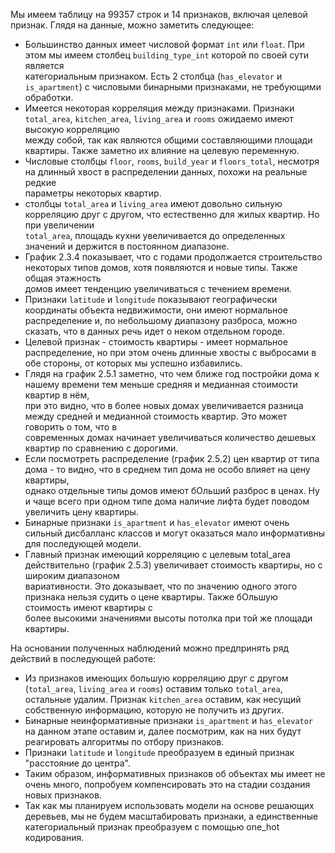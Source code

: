 
Мы имеем таблицу на 99357 строк и 14 признаков, включая целевой признак. Глядя на данные, можно заметить следующее:

- Большинство данных имеет числовой формат `int` или `float`. При этом мы имеем столбец `building_type_int` которой по своей сути является <br> категориальным признаком. Есть 2 столбца (`has_elevator` и `is_apartment`) с числовыми бинарными признаками, не требующими обработки.
- Имеется некоторая корреляция между признаками. Признаки `total_area`, `kitchen_area`, `living_area` и `rooms` ожидаемо имеют высокую корреляцию <br> между собой, так как являются общими составляющими площади квартиры. Также заметно их влияние на целевую переменную.
- Числовые столбцы `floor`, `rooms`, `build_year` и `floors_total`, несмотря на длинный хвост в распределении данных, похожи на реальные редкие <br> параметры некоторых квартир.
- столбцы `total_area` и `living_area` имеют довольно сильную корреляцию друг с другом, что естественно для жилых квартир. Но при увеличении <br> `total_area`, площадь кухни увеличивается до определенных значений и держится в постоянном диапазоне.
- График 2.3.4 показывает, что с годами продолжается строительство некоторых типов домов, хотя появляются и новые типы. Также общая этажность <br>  домов имеет тенденцию увеличиваться с течением времени.
- Признаки `latitude` и `longitude` показывают географически координаты объекта недвижимости, они имеют нормальное распределение и, по небольшому диапазону разброса, можно сказать, что в данных речь идет о неком отдельном городе. 
- Целевой признак - стоимость квартиры - имеет нормальное распределение, но при этом очень длинные хвосты с выбросами в обе стороны, от которых мы успешно избавились.
- Глядя на график 2.5.1 заметно, что чем ближе год постройки дома к нашему времени тем меньше средняя и медианная стоимости квартир в нём, <br>
при это видно, что в более новых домах увеличивается разница между средней и медианной стоимость квартир. Это может говорить о том, что в <br> 
современных домах начинает увеличиваться количество дешевых квартир по сравнению с дорогими. 
- Если посмотреть распределение (график 2.5.2) цен квартир от типа дома - то видно, что в среднем тип дома не особо влияет на цену квартиры, <br> однако отдельные типы домов имеют бОльший разброс в ценах. Ну и чаще всего при одном типе дома наличие лифта будет поводом увеличить цену квартиры.
- Бинарные признаки `is_apartment` и `has_elevator` имеют очень сильный дисбалланс классов и могут оказаться мало информативны для последующей модели. 
- Главный признак имеющий корреляцию с целевым total_area действительно (график 2.5.3) увеличивает стоимость квартиры, но с широким диапазоном <br> 
вариативности. Это доказывает, что по значению одного этого признака нельзя судить о цене квартиры. Также бОльшую стоимость имеют квартиры с <br>
более высокими значениями высоты потолка при той же площади квартиры.

На основании полученных наблюдений можно предпринять ряд действий в последующей работе:
* Из признаков имеющих большую корреляцию друг с другом (`total_area`, `living_area` и `rooms`) оставим только `total_area`, остальные удалим. Признак `kitchen_area` оставим, как несущий собственную информацию, которую не получить из других.
* Бинарные неинформативные признаки `is_apartment` и `has_elevator` на данном этапе оставим и, далее посмотрим, как на них будут реагировать алгоритмы по отбору признаков.
* Признаки `latitude` и `longitude` преобразуем в единый признак "расстояние до центра".
* Таким образом, информативных признаков об объектах мы имеет не очень много, попробуем компенсировать это на стадии создания новых признаков.
* Так как мы планируем использовать модели на основе решающих деревьев, мы не будем масштабировать признаки, а единственные категориальный признак преобразуем с помощью one_hot кодирования.

